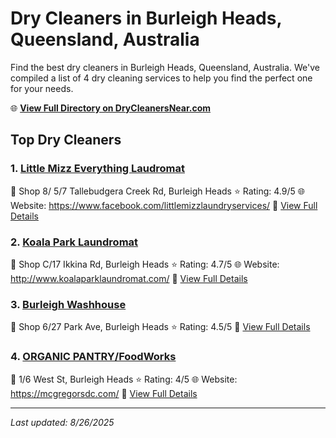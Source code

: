 # Dry Cleaners in Burleigh Heads, Queensland, Australia

Find the best dry cleaners in Burleigh Heads, Queensland, Australia. We've compiled a list of 4 dry cleaning services to help you find the perfect one for your needs.

🌐 **[View Full Directory on DryCleanersNear.com](https://drycleanersnear.com/city/Australia/Queensland/Burleigh%20Heads)**

## Top Dry Cleaners

### 1. [Little Mizz Everything Laudromat](https://drycleanersnear.com/dryCleaner/68aa731639cc7c08990057f6/little-mizz-everything-laudromat)
📍 Shop 8/ 5/7 Tallebudgera Creek Rd, Burleigh Heads
⭐ Rating: 4.9/5
🌐 Website: https://www.facebook.com/littlemizzlaundryservices/
🔗 [View Full Details](https://drycleanersnear.com/dryCleaner/68aa731639cc7c08990057f6/little-mizz-everything-laudromat)

### 2. [Koala Park Laundromat](https://drycleanersnear.com/dryCleaner/68aa73cc39cc7c0899005e62/koala-park-laundromat)
📍 Shop C/17 Ikkina Rd, Burleigh Heads
⭐ Rating: 4.7/5
🌐 Website: http://www.koalaparklaundromat.com/
🔗 [View Full Details](https://drycleanersnear.com/dryCleaner/68aa73cc39cc7c0899005e62/koala-park-laundromat)

### 3. [Burleigh Washhouse](https://drycleanersnear.com/dryCleaner/68aa738f39cc7c0899005c22/burleigh-washhouse)
📍 Shop 6/27 Park Ave, Burleigh Heads
⭐ Rating: 4.5/5
🔗 [View Full Details](https://drycleanersnear.com/dryCleaner/68aa738f39cc7c0899005c22/burleigh-washhouse)

### 4. [ORGANIC PANTRY/FoodWorks](https://drycleanersnear.com/dryCleaner/68aa734139cc7c089900598b/organic-pantry-foodworks)
📍 1/6 West St, Burleigh Heads
⭐ Rating: 4/5
🌐 Website: https://mcgregorsdc.com/
🔗 [View Full Details](https://drycleanersnear.com/dryCleaner/68aa734139cc7c089900598b/organic-pantry-foodworks)


---

*Last updated: 8/26/2025*
